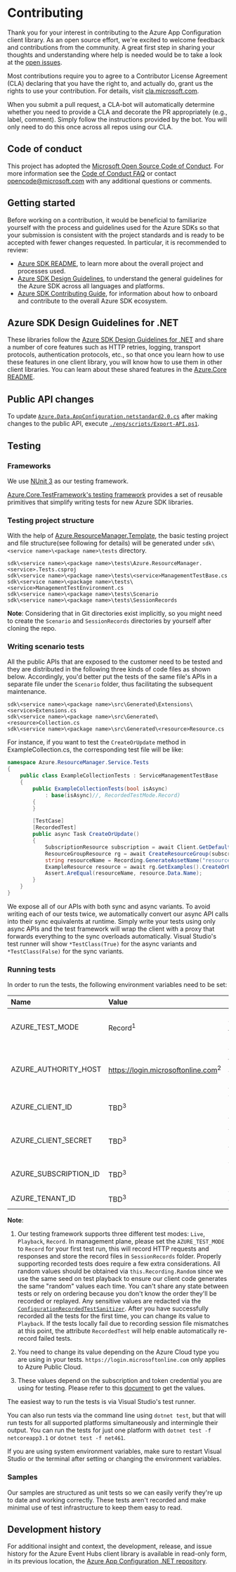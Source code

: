 # Contributing

Thank you for your interest in contributing to the Azure App Configuration client library. As an open source effort, we're excited to welcome feedback and contributions from the community. A great first step in sharing your thoughts and understanding where help is needed would be to take a look at the [open issues][open_issues].

Most contributions require you to agree to a Contributor License Agreement (CLA) declaring that you have the right to, and actually do, grant us the rights to use your contribution. For details, visit [cla.microsoft.com][cla].

When you submit a pull request, a CLA-bot will automatically determine whether you need to provide a CLA and decorate the PR appropriately (e.g., label, comment). Simply follow the instructions provided by the bot. You will only need to do this once across all repos using our CLA.

## Code of conduct

This project has adopted the [Microsoft Open Source Code of Conduct][code_of_conduct]. For more information see the [Code of Conduct FAQ][code_of_conduct_faq] or contact [opencode@microsoft.com][email_opencode] with any additional questions or comments.

## Getting started

Before working on a contribution, it would be beneficial to familiarize yourself with the process and guidelines used for the Azure SDKs so that your submission is consistent with the project standards and is ready to be accepted with fewer changes requested. In particular, it is recommended to review:

 - [Azure SDK README][sdk_readme], to learn more about the overall project and processes used.
 - [Azure SDK Design Guidelines][sdk_design_guidelines], to understand the general guidelines for the Azure SDK across all languages and platforms.
 - [Azure SDK Contributing Guide][sdk_contributing], for information about how to onboard and contribute to the overall Azure SDK ecosystem.

## Azure SDK Design Guidelines for .NET

These libraries follow the [Azure SDK Design Guidelines for .NET][sdk_design_guidelines_dotnet] and share a number of core features such as HTTP retries, logging, transport protocols, authentication protocols, etc., so that once you learn how to use these features in one client library, you will know how to use them in other client libraries. You can learn about these shared features in the [Azure.Core README][sdk_dotnet_code_readme].

## Public API changes  

To update [`Azure.Data.AppConfiguration.netstandard2.0.cs`][azconfig_api] after making changes to the public API, execute [`./eng/scripts/Export-API.ps1`][azconfig_export_api]. 

## Testing

### Frameworks

We use [NUnit 3][nunit] as our testing framework.

[Azure.Core.TestFramework's testing framework][core_tests] provides a set of reusable primitives that simplify writing tests for new Azure SDK libraries.

### Testing project structure

With the help of [Azure.ResourceManager.Template](https://github.com/Azure/azure-sdk-for-net/tree/main/eng/templates/Azure.ResourceManager.Template), the basic testing project and file structure(see following for details) will be generated under `sdk\<service name>\<package name>\tests` directory.

```text
sdk\<service name>\<package name>\tests\Azure.ResourceManager.<service>.Tests.csproj
sdk\<service name>\<package name>\tests\<service>ManagementTestBase.cs
sdk\<service name>\<package name>\tests\<service>ManagementTestEnvironment.cs
sdk\<service name>\<package name>\tests\Scenario
sdk\<service name>\<package name>\tests\SessionRecords
```

**Note**: Considering that in Git directories exist implicitly, so you might need to create the `Scenario` and `SessionRecords` directories by yourself after cloning the repo.

### Writing scenario tests

All the public APIs that are exposed to the customer need to be tested and they are distributed in the following three kinds of code files as shown below. Accordingly, you'd better put the tests of the same file's APIs in a separate file under the `Scenario` folder, thus facilitating the subsequent maintenance.

```text
sdk\<service name>\<package name>\src\Generated\Extensions\<service>Extensions.cs
sdk\<service name>\<package name>\src\Generated\<resource>Collection.cs
sdk\<service name>\<package name>\src\Generated\<resource>Resource.cs
```

For instance, if you want to test the `CreateOrUpdate` method in ExampleCollection.cs, the corresponding test file will be like:

```csharp
namespace Azure.ResourceManager.Service.Tests
{
    public class ExampleCollectionTests : ServiceManagementTestBase
    {
        public ExampleCollectionTests(bool isAsync)
            : base(isAsync)//, RecordedTestMode.Record)
        {
        }

        [TestCase]
        [RecordedTest]
        public async Task CreateOrUpdate()
        {
            SubscriptionResource subscription = await Client.GetDefaultSubscriptionAsync();
            ResourceGroupResource rg = await CreateResourceGroup(subscription, "testRg", AzureLocation.WestUS);
            string resourceName = Recording.GenerateAssetName("resource");
            ExampleResource resource = await rg.GetExamples().CreateOrUpdateAsync(WaitUntil.Completed, resourceName, new ExampleData());
            Assert.AreEqual(resourceName, resource.Data.Name);
        }
    }
}
```

We expose all of our APIs with both sync and async variants. To avoid writing each of our tests twice, we automatically convert our async API calls into their sync equivalents at runtime. Simply write your tests using only async APIs and the test framework will wrap the client with a proxy that forwards everything to the sync overloads automatically. Visual Studio's test runner will show `*TestClass(True)` for the async variants and `*TestClass(False)` for the sync variants.

### Running tests

In order to run the tests, the following environment variables need to be set:

| Name | Value | Description |
| :--- | :---- | :---------- |
| AZURE_TEST_MODE | Record<sup>1</sup> | Specify in which mode the test will run |
| AZURE_AUTHORITY_HOST | https://login.microsoftonline.com<sup>2</sup> | The host of the Azure Active Directory authority |
| AZURE_CLIENT_ID | TBD<sup>3</sup> | The Service Principal Application ID |
| AZURE_CLIENT_SECRET | TBD<sup>3</sup> | A Service Principal Authentication Key |
| AZURE_SUBSCRIPTION_ID | TBD<sup>3</sup> | The Azure Subscription ID |
| AZURE_TENANT_ID | TBD<sup>3</sup> | The AAD Tenant ID |

**Note**:

1. Our testing framework supports three different test modes: `Live`, `Playback`, `Record`. In management plane, please set the `AZURE_TEST_MODE` to `Record` for your first test run, this will record HTTP requests and responses and store the record files in `SessionRecords` folder. Properly supporting recorded tests does require a few extra considerations. All random values should be obtained via `this.Recording.Random` since we use the same seed on test playback to ensure our client code generates the same "random" values each time. You can't share any state between tests or rely on ordering because you don't know the order they'll be recorded or replayed. Any sensitive values are redacted via the [`ConfigurationRecordedTestSanitizer`](https://github.com/Azure/azure-sdk-for-net/tree/main/sdk/core/Azure.Core.TestFramework#sanitizing). After you have successfully recorded all the tests for the first time, you can change its value to `Playback`. If the tests locally fail due to recording session file mismatches at this point, the attribute `RecordedTest` will help enable automatically re-record failed tests.

2. You need to change its value depending on the Azure Cloud type you are using in your tests. `https://login.microsoftonline.com` only applies to Azure Public Cloud. 

3. These values depend on the subscription and token credential you are using for testing. Please refer to this [document](https://github.com/Azure/azure-sdk-for-net/blob/main/sdk/resourcemanager/Azure.ResourceManager/docs/AuthUsingEnvironmentVariables.md) to get the values.

The easiest way to run the tests is via Visual Studio's test runner.

You can also run tests via the command line using `dotnet test`, but that will run tests for all supported platforms simultaneously and intermingle their output. You can run the tests for just one platform with `dotnet test -f netcoreapp3.1` or `dotnet test -f net461`.

If you are using system environment variables, make sure to restart Visual Studio or the terminal after setting or changing the environment variables.

### Samples

Our samples are structured as unit tests so we can easily verify they're up to date and working correctly. These tests aren't recorded and make minimal use of test infrastructure to keep them easy to read.

## Development history

For additional insight and context, the development, release, and issue history for the Azure Event Hubs client library is available in read-only form, in its previous location, the [Azure App Configuration .NET repository](https://github.com/Azure/azure-sdk-for-net/tree/master/sdk/appconfiguration).

<!-- LINKS -->
[azconfig_root]: ../../sdk/appconfiguration
[azconfig_api]: https://github.com/Azure/azure-sdk-for-net/blob/master/sdk/appconfiguration/Azure.Data.AppConfiguration/api/Azure.Data.AppConfiguration.netstandard2.0.cs
[azconfig_export_api]: https://github.com/Azure/azure-sdk-for-net/blob/master/eng/scripts/Export-API.ps1
[cla]: https://cla.microsoft.com
[code_of_conduct]: https://opensource.microsoft.com/codeofconduct/
[code_of_conduct_faq]: https://opensource.microsoft.com/codeofconduct/faq/
[core_tests]: https://github.com/Azure/azure-sdk-for-net/tree/master/sdk/core/Azure.Core.TestFramework
[nunit]: https://github.com/nunit/docs/wiki
[open_issues]: https://github.com/Azure/azure-sdk-for-net/issues?utf8=%E2%9C%93&q=is%3Aopen+is%3Aissue+label%3AClient+label%3AAzConfig
[sdk_readme]: https://github.com/Azure/azure-sdk
[sdk_contributing]: https://github.com/Azure/azure-sdk-for-net/blob/master/sdk/appconfiguration/CONTRIBUTING.md
[sdk_design_guidelines]: https://azure.github.io/azure-sdk/general_introduction.html
[sdk_design_guidelines_dotnet]: https://azure.github.io/azure-sdk/dotnet_introduction.html
[sdk_dotnet_code_readme]: https://github.com/Azure/azure-sdk-for-net/blob/master/sdk/core/Azure.Core/README.md
[email_opencode]: mailto:opencode@microsoft.com